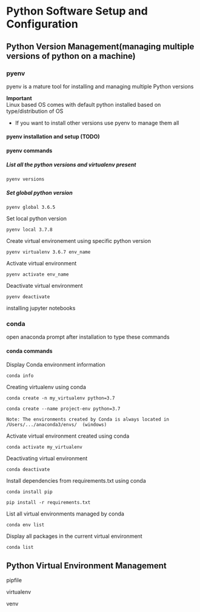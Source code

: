 # Python Software Setup and Configuration 


## Python Version Management(managing multiple versions of python on a machine)

### pyenv

pyenv is a mature tool for installing and managing multiple Python versions

**Important**  
Linux based OS comes with default python installed based on type/distribution of OS
+ If you want to install other versions use pyenv to manage them all


#### pyenv installation and setup (TODO)


#### pyenv commands

##### List all the python versions and virtualenv present
```
pyenv versions
```

##### Set global python version
```
pyenv global 3.6.5
```

Set local python version
```
pyenv local 3.7.8
```

Create virtual environement using specific python version
```
pyenv virtualenv 3.6.7 env_name
```

Activate virtual environment
```
pyenv activate env_name
```

Deactivate virtual environment
```
pyenv deactivate
```



installing jupyter notebooks


### conda
open anaconda prompt after installation to type these commands

#### conda commands
Display Conda environment information
```
conda info
```

Creating virtualenv using conda
```
conda create -n my_virtualenv python=3.7

conda create --name project-env python=3.7

Note: The environments created by Conda is always located in /Users/.../anaconda3/envs/  (windows)
```

Activate virtual environment created using conda
```
conda activate my_virtualenv
```

Deactivating virtual environment
```
conda deactivate
```

Install dependencies from requirements.txt using conda
```
conda install pip

pip install -r requirements.txt
```

List all virtual environments managed by conda
```
conda env list
```

Display all packages in the current virtual environment
```
conda list
```

## Python Virtual Environment Management

pipfile

virtualenv

venv


